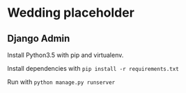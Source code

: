 # Wedding placeholder


## Django Admin

Install Python3.5 with pip and virtualenv.

Install dependencies with `pip install -r requirements.txt`

Run with `python manage.py runserver`
